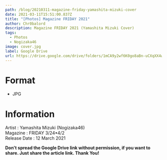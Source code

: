 ```yaml
---
path: /blog/20210311-magazine-friday-yamashita-mizuki-cover
date: 2021-03-11T15:51:00.837Z
title: "[Photos] Magazine FRIDAY 2021"
author: Chr0balord
description: Magazine FRIDAY 2021 (Yamashita Mizuki Cover)
tags:
  - Photos
  - Nogizaka46
image: cover.jpg
label: Google Drive
url: https://drive.google.com/drive/folders/1mCA9y2wf6K0go8aBn-uCXqXX4wtig_x8?usp=sharing
---
```

# Format

* JPG

# Information

Artist : Yamashita Mizuki (Nogizaka46) <br>
Magazine : FRIDAY 3/24•4/2\
Release Date : 12 March 2021 <br>

**Don't spread the Google Drive link without permission, if you want to share. Just share the article link. Thank You!**